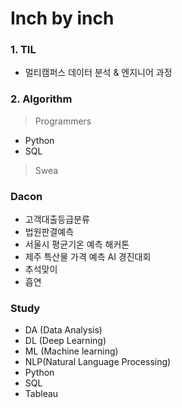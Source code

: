 # Inch by inch

### 1. **TIL**

- 멀티캠퍼스 데이터 분석 & 엔지니어 과정

### 2. **Algorithm**

> Programmers

- Python
- SQL

> Swea

### **Dacon**

- 고객대출등급분류
- 법원판결예측
- 서울시 평균기온 예측 해커톤
- 제주 특산물 가격 예측 AI 경진대회
- 추석맞이
- 흡연

### **Study**

- DA (Data Analysis)
- DL (Deep Learning)
- ML (Machine learning)
- NLP(Natural Language Processing)
- Python
- SQL
- Tableau
